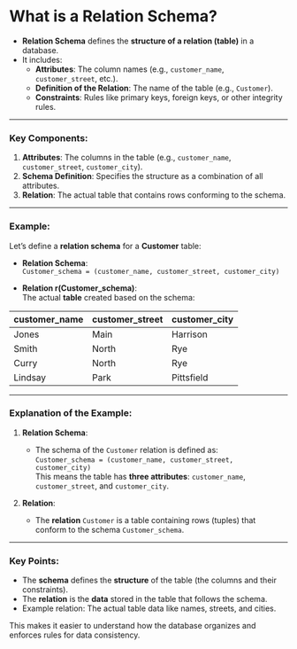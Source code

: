 # What is a Relation Schema?

- **Relation Schema** defines the **structure of a relation (table)** in a database.
- It includes:
  - **Attributes**: The column names (e.g., `customer_name`, `customer_street`, etc.).
  - **Definition of the Relation**: The name of the table (e.g., `Customer`).
  - **Constraints**: Rules like primary keys, foreign keys, or other integrity rules.

---

### Key Components:
1. **Attributes**: The columns in the table (e.g., `customer_name`, `customer_street`, `customer_city`).
2. **Schema Definition**: Specifies the structure as a combination of all attributes.
3. **Relation**: The actual table that contains rows conforming to the schema.

---

### Example:

Let’s define a **relation schema** for a **Customer** table:

- **Relation Schema**:  
  `Customer_schema = (customer_name, customer_street, customer_city)`

- **Relation r(Customer_schema)**:  
  The actual **table** created based on the schema:

| customer_name | customer_street | customer_city |
|---------------|-----------------|---------------|
| Jones         | Main            | Harrison      |
| Smith         | North           | Rye           |
| Curry         | North           | Rye           |
| Lindsay       | Park            | Pittsfield    |

---

### Explanation of the Example:
1. **Relation Schema**:  
   - The schema of the `Customer` relation is defined as:  
     `Customer_schema = (customer_name, customer_street, customer_city)`  
     This means the table has **three attributes**: `customer_name`, `customer_street`, and `customer_city`.

2. **Relation**:  
   - The **relation** `Customer` is a table containing rows (tuples) that conform to the schema `Customer_schema`.

---

### Key Points:
- The **schema** defines the **structure** of the table (the columns and their constraints).  
- The **relation** is the **data** stored in the table that follows the schema.  
- Example relation: The actual table data like names, streets, and cities.

This makes it easier to understand how the database organizes and enforces rules for data consistency.